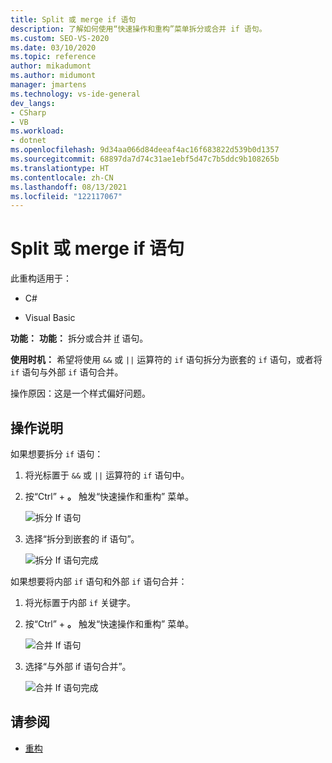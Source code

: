 ```yaml
---
title: Split 或 merge if 语句
description: 了解如何使用“快速操作和重构”菜单拆分或合并 if 语句。
ms.custom: SEO-VS-2020
ms.date: 03/10/2020
ms.topic: reference
author: mikadumont
ms.author: midumont
manager: jmartens
ms.technology: vs-ide-general
dev_langs:
- CSharp
- VB
ms.workload:
- dotnet
ms.openlocfilehash: 9d34aa066d84deeaf4ac16f683822d539b0d1357
ms.sourcegitcommit: 68897da7d74c31ae1ebf5d47c7b5ddc9b108265b
ms.translationtype: HT
ms.contentlocale: zh-CN
ms.lasthandoff: 08/13/2021
ms.locfileid: "122117067"
---
```

# <a name="split-or-merge-if-statements"></a>Split 或 merge if 语句

此重构适用于：

- C#

- Visual Basic

**功能：** **功能：** 拆分或合并 [if](/dotnet/csharp/language-reference/keywords/if-else) 语句。

**使用时机：** 希望将使用 `&&` 或 `||` 运算符的 `if` 语句拆分为嵌套的 `if` 语句，或者将 `if` 语句与外部 `if` 语句合并。

操作原因：这是一个样式偏好问题。  

## <a name="how-to"></a>操作说明

如果想要拆分 `if` 语句：

1. 将光标置于 `&&` 或 `||` 运算符的 `if` 语句中。

2. 按“Ctrl”  + **。** 触发“快速操作和重构”  菜单。

    ![拆分 If 语句](../media/split-if-statement.png)

3. 选择“拆分到嵌套的 if 语句”。

    ![拆分 If 语句完成](../media/split-if-statement-complete.png)

如果想要将内部 `if` 语句和外部 `if` 语句合并： 

1. 将光标置于内部 `if` 关键字。

2. 按“Ctrl”  + **。** 触发“快速操作和重构”  菜单。

    ![合并 If 语句](../media/merge-if-statement.png)

3. 选择“与外部 if 语句合并”。

    ![合并 If 语句完成](../media/merge-if-statement-complete.png)

## <a name="see-also"></a>请参阅

- [重构](../refactoring-in-visual-studio.md)